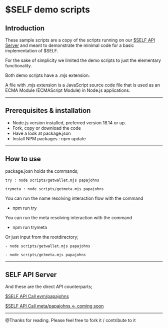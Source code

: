 # $SELF demo scripts 

## Introduction

These sample scripts are a copy of the scripts running on our [ $SELF API Server](https://www.self-api.com) and meant to demonstrate the minimal code for a basic implementation of $SELF.

For the sake of simplicity we limited the demo scripts to just the elementary functionality.

Both demo scripts have a .mjs extension.

A file with .mjs extension is a JavaScript source code file that is used as an ECMA Module (ECMAScript Module) in Node.js applications. 

- - -

## Prerequisites & installation

- Node.js version installed, preferred version 18.14 or up.
- Fork, copy or download the code
- Have a look at package.json 
- Install NPM packages : npm update

- - -

## How to use

package.josn holds the commands; 

`try : node scripts/getwallet.mjs papajohns`

`trymeta : node scripts/getmeta.mjs papajohns`


You can run the name resolving interaction flow with the command
- npm run try

You can run the meta resolving interaction with the command
- npm run trymeta

Or just input from the rootdirectory;

`- node scripts/getwallet.mjs papajohns`

`- node scripts/getmeta.mjs papajohns`

- - -

## SELF API Server

And these are the direct API counterparts; 

[ $SELF API Call evm/papajohns](https://self-api.com/api/v1/evm/papajohns) 

[ $SELF API Call meta/papajohns <- coming soon](https://self-api.com/api/v1/evm/papajohns) 

- - -



 
 @Thanks for reading. Please feel free to fork it / contribute to it 

